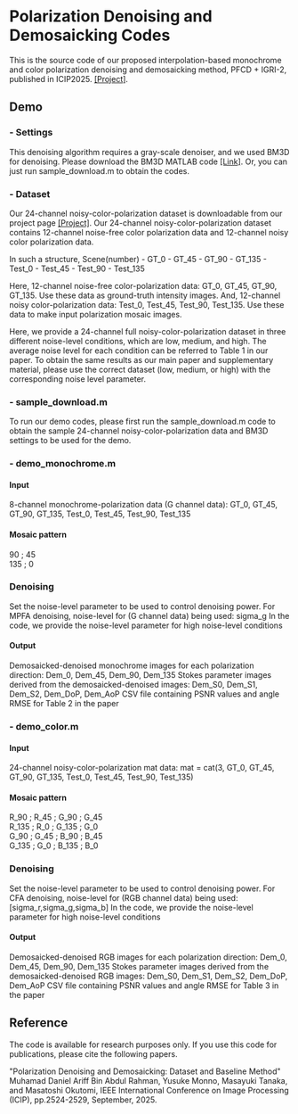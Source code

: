 # Polarization Denoising and Demosaicking Codes
This is the source code of our proposed interpolation-based monochrome and color polarization denoising and demosaicking method, PFCD + IGRI-2, published in ICIP2025. <a href="http://www.ok.sc.e.titech.ac.jp/res/PolarDem/PDD.html" target="_blank">[Project]</a>.
 
## Demo

### - Settings
This denoising algorithm requires a gray-scale denoiser, and we used BM3D for denoising.
Please download the BM3D MATLAB code <a href="https://webpages.tuni.fi/foi/GCF-BM3D/BM3D.zip">[Link]</a>.
Or, you can just run sample_download.m to obtain the codes. 

### - Dataset
Our 24-channel noisy-color-polarization dataset is downloadable from our project page <a href="http://www.ok.sc.e.titech.ac.jp/res/PolarDem/PDD.html" target="_blank">[Project]</a>.
Our 24-channel noisy-color-polarization dataset contains 12-channel noise-free color polarization data and 12-channel noisy color polarization data.

In such a structure, 
Scene(number) - GT_0
              - GT_45
              - GT_90
              - GT_135
              - Test_0
              - Test_45
              - Test_90
              - Test_135

Here, 12-channel noise-free color-polarization data:  GT_0, GT_45, GT_90, GT_135. Use these data as ground-truth intensity images.
And, 12-channel noisy color-polarization data: Test_0, Test_45, Test_90, Test_135. Use these data to make input polarization mosaic images.

Here, we provide a 24-channel full noisy-color-polarization dataset in three different noise-level conditions, which are low, medium, and high.
The average noise level for each condition can be referred to Table 1 in our paper. 
To obtain the same results as our main paper and supplementary material, 
please use the correct dataset (low, medium, or high) with the corresponding noise level parameter.

### - sample_download.m
To run our demo codes, please first run the sample_download.m code to obtain the sample 24-channel noisy-color-polarization data and BM3D settings to be used for the demo.


### - demo_monochrome.m
#### Input
8-channel monochrome-polarization data (G channel data): GT_0, GT_45, GT_90, GT_135, Test_0, Test_45, Test_90, Test_135

#### Mosaic pattern
90 ; 45<br>
135  ; 0

### Denoising 
Set the noise-level parameter to be used to control denoising power. 
For MPFA denoising, noise-level for (G channel data) being used: sigma_g
In the code, we provide the noise-level parameter for high noise-level conditions

#### Output
Demosaicked-denoised monochrome images for each polarization direction: Dem_0, Dem_45, Dem_90, Dem_135
Stokes parameter images derived from the demosaicked-denoised images: Dem_S0, Dem_S1, Dem_S2, Dem_DoP, Dem_AoP
CSV file containing PSNR values and angle RMSE for Table 2 in the paper

### - demo_color.m
#### Input
24-channel noisy-color-polarization mat data: mat = cat(3, GT_0, GT_45, GT_90, GT_135, Test_0, Test_45, Test_90, Test_135)

#### Mosaic pattern
R_90 ; R_45 ; G_90 ; G_45<br>
R_135 ; R_0 ; G_135 ; G_0<br>
G_90 ; G_45 ; B_90 ; B_45<br>
G_135 ; G_0 ; B_135 ; B_0<br>

### Denoising 
Set the noise-level parameter to be used to control denoising power. 
For CFA denoising, noise-level for (RGB channel data) being used: [sigma_r,sigma_g,sigma_b]
In the code, we provide the noise-level parameter for high noise-level conditions


#### Output
Demosaicked-denoised RGB images for each polarization direction: Dem_0, Dem_45, Dem_90, Dem_135
Stokes parameter images derived from the demosaicked-denoised RGB images: Dem_S0, Dem_S1, Dem_S2, Dem_DoP, Dem_AoP
CSV file containing PSNR values and angle RMSE for Table 3 in the paper


## Reference
The code is available for research purposes only. If you use this code for publications, please cite the following papers.

"Polarization Denoising and Demosaicking: Dataset and Baseline Method"
Muhamad Daniel Ariff Bin Abdul Rahman, Yusuke Monno, Masayuki Tanaka, and Masatoshi Okutomi,
IEEE International Conference on Image Processing (ICIP), pp.2524-2529, September, 2025.
